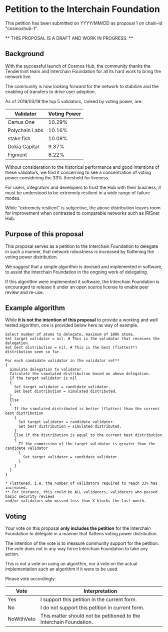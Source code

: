 # Petition to the Interchain Foundation

This petition has been submitted on YYYY/MM/DD as proposal 1 on chain-id "cosmoshub-1".

** THIS PROPOSAL IS A DRAFT AND WORK IN PROGRESS. **

## Background

With the successful launch of Cosmos Hub, the community thanks the Tendermint team and Interchain Foundation for all its hard work to bring the network live.

The community is now looking forward for the network to stabilize and the enabling of transfers to drive user adoption.

As of 2019/03/19 the top 5 validators, ranked by voting power, are:

| Validator      | Voting Power |
| -------------- | ------------ |
| Certus One     | 10.29%       |
| Polychain Labs | 10.16%       |
| stake.fish     | 10.09%       |
| Dokia Capital  | 9.37%        |
| Figment        | 8.22%        |


Without consideration to the historical performance and good intentions of these validators, we find it concerning to see a concentration of voting power considering the 33% threshold for liveness.

For users, integrators and developers to trust the Hub with their business, it must be understood to be extremely resilient in a wide range of failure modes.

While "extremely resilient" is subjective, the above distribution leaves room for improvement when contrasted to comparable networks such as IRISnet Hub.


## Purpose of this proposal

This proposal serves as a petition to the Interchain Foundation to delegate in such a manner, that network robustness is increased by flattening the voting power distribution.

We _suggest_ that a simple algorithm is devised and implemented in software, to assist the Interchain Foundation in the ongoing work of delegating. 

If this algorithm were implemented it software, the Interchain Foundation is encouraged to release it under an open source license to enable peer review and re-use.


## Example algorithm

While __it is not the intention of this proposal__ to provide a working and well tested algorithm, one is provided below here as way of example.

```
Select number of atoms to delegate, maximum of 100k atoms.
Set target validator = nil. # This is the validator that receives the delegation.
Set best distribution = nil. # This is the best (flattest*) distribution seen so far.

For each candidate validator in the validator set**
{
  Simulate delegation to validator.
  Calculate the simulated distribution based on above delegation.
  If the target validator is nil
  {
    Set target validator = candidate validator.
    Set best distribution = simulated distributed.
  }
  Else
  {
    If the simulated distributed is better (flatter) than the current best distribution
    {
      Set target validator = candidate validator.
      Set best distribution = simulated distributed.
    }
    Else if the distribution is equal to the current best distribution
    {
      If the commission of the target validator is greater than the candidate validator
      {
        Set target validator = candidate validator.
      }
    }
  }
}

* Flattened, i.e. the number of validators required to reach 33% has increased.
** For instance, this could be ALL validators, validators who passed basic security reviews 
and/or validators who missed less than X blocks the last month.
```


## Voting

Your vote on this proposal __only includes the petition__ for the Interchain Foundation to delegate in a manner that flattens voting power distribution.

The intention of the vote is to measure community support for the petition. The vote does not in any way force Interchain Foundation to take any action.

This is not a vote on using an algorithm, nor a vote on the actual implementation such an algorithm if it were to be used.

Please vote accordingly:

| Vote       | Interpretation            |
| ---------- | ------------------------- |
| Yes        | I support this petition in the current form.  |
| No         | I do not support this petition in current form. |
| NoWithVeto | This matter should not be petitioned to the Interchain Foundation. |
